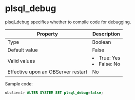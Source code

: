 plsql_debug
================================

plsql_debug specifies whether to compile code for debugging.


| Property | Description |
|------------------|------------------------------------------------------------------------------------------------------------|
| Type | Boolean |
| Default value | False |
| Valid values | <li> True: Yes   <li> False: No |
| Effective upon an OBServer restart | No |



Sample code:

```sql
obclient> ALTER SYSTEM SET plsql_debug=false;
```



